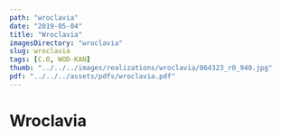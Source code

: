 ```yaml
---
path: "wroclavia"
date: "2019-05-04"
title: "Wroclavia"
imagesDirectory: "wroclavia"
slug: wroclavia
tags: [C.O, WOD-KAN]
thumb: "../../../images/realizations/wroclavia/064323_r0_940.jpg"
pdf: "../../../assets/pdfs/wroclavia.pdf"
---
```


# Wroclavia
